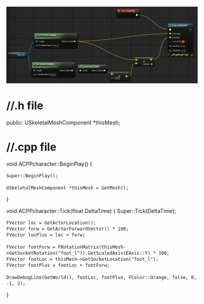 
![](https://github.com/CesarSerradorCuevas/UE4/blob/master/Rotator/MD/ForwardVector.jpg?raw=true)


# //.h file
public:
USkeletalMeshComponent *thisMesh;


# //.cpp file
void ACPPcharacter::BeginPlay()
{

	Super::BeginPlay();

	USkeletalMeshComponent *thisMesh = GetMesh();
	
	
}

void ACPPcharacter::Tick(float DeltaTime)
{
	Super::Tick(DeltaTime);
	
	FVector loc = GetActorLocation();
	FVector forw = GetActorForwardVector() * 100;
	FVector locPlus = loc + forw;

	FVector footForw = FRotationMatrix(thisMesh->GetSocketRotation("foot_l")).GetScaledAxis(EAxis::Y) * 100;
	FVector footLoc = thisMesh->GetSocketLocation("foot_l");
	FVector footPlus = footLoc + footForw;

	DrawDebugLine(GetWorld(), footLoc, footPlus, FColor::Orange, false, 0, -1, 2);	
	
}
